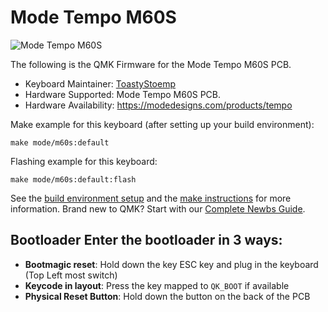 # Mode Tempo M60S

![Mode Tempo M60S](https://modedesigns.com/products/tempo)

The following is the QMK Firmware for the Mode Tempo M60S PCB.

* Keyboard Maintainer: [ToastyStoemp](https://github.com/ToastyStoemp)
* Hardware Supported: Mode Tempo M60S PCB.
* Hardware Availability: https://modedesigns.com/products/tempo

Make example for this keyboard (after setting up your build environment):

    make mode/m60s:default

Flashing example for this keyboard:

    make mode/m60s:default:flash

See the [build environment setup](https://docs.qmk.fm/#/getting_started_build_tools) and the [make instructions](https://docs.qmk.fm/#/getting_started_make_guide) for more information. Brand new to QMK? Start with our [Complete Newbs Guide](https://docs.qmk.fm/#/newbs).

## Bootloader Enter the bootloader in 3 ways: 
* **Bootmagic reset**: Hold down the key ESC key and plug in the keyboard (Top Left most switch)
* **Keycode in layout**: Press the key mapped to `QK_BOOT` if available
* **Physical Reset Button**: Hold down the button on the back of the PCB